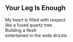 Your Leg Is Enough
------------------
My heart is filled with respect  
like a fused quartz tree.  
Building a flesh  
entertained in the wide drizzle.  
